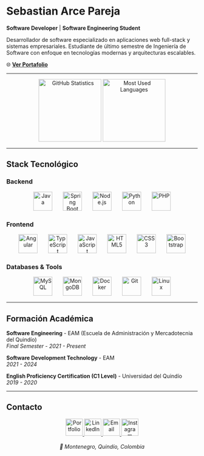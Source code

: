# Sebastian Arce Pareja

**Software Developer** | **Software Engineering Student**

Desarrollador de software especializado en aplicaciones web full-stack y sistemas empresariales. Estudiante de último semestre de Ingeniería de Software con enfoque en tecnologías modernas y arquitecturas escalables.

🌐 **[Ver Portafolio](https://sarce22.github.io/Portafolio-Web/)**

---

<div align="center">
  <img src="https://github-readme-stats.vercel.app/api?username=Sarce22&hide_title=false&hide_rank=false&show_icons=true&include_all_commits=true&count_private=true&disable_animations=false&theme=dark&locale=es&hide_border=true&custom_title=GitHub%20Analytics" height="165" alt="GitHub Statistics" />
  <img src="https://github-readme-stats.vercel.app/api/top-langs?username=Sarce22&locale=es&hide_title=false&layout=compact&card_width=320&langs_count=6&theme=dark&hide_border=true&custom_title=Technology%20Stack" height="165" alt="Most Used Languages" />
</div>

---

## Stack Tecnológico

### Backend
<div align="center">
  <img src="https://cdn.jsdelivr.net/gh/devicons/devicon/icons/java/java-original.svg" height="50" alt="Java" />
  <img width="20" />
  <img src="https://cdn.jsdelivr.net/gh/devicons/devicon/icons/spring/spring-original.svg" height="50" alt="Spring Boot" />
  <img width="20" />
  <img src="https://cdn.jsdelivr.net/gh/devicons/devicon/icons/nodejs/nodejs-plain-wordmark.svg" height="50" alt="Node.js" />
  <img width="20" />
  <img src="https://cdn.jsdelivr.net/gh/devicons/devicon/icons/python/python-original-wordmark.svg" height="50" alt="Python" />
  <img width="20" />
  <img src="https://cdn.jsdelivr.net/gh/devicons/devicon/icons/php/php-original.svg" height="50" alt="PHP" />
</div>

### Frontend
<div align="center">
  <img src="https://cdn.jsdelivr.net/gh/devicons/devicon/icons/angularjs/angularjs-original.svg" height="50" alt="Angular" />
  <img width="20" />
  <img src="https://cdn.jsdelivr.net/gh/devicons/devicon/icons/typescript/typescript-original.svg" height="50" alt="TypeScript" />
  <img width="20" />
  <img src="https://cdn.jsdelivr.net/gh/devicons/devicon/icons/javascript/javascript-original.svg" height="50" alt="JavaScript" />
  <img width="20" />
  <img src="https://cdn.jsdelivr.net/gh/devicons/devicon/icons/html5/html5-original.svg" height="50" alt="HTML5" />
  <img width="20" />
  <img src="https://cdn.jsdelivr.net/gh/devicons/devicon/icons/css3/css3-original.svg" height="50" alt="CSS3" />
  <img width="20" />
  <img src="https://cdn.jsdelivr.net/gh/devicons/devicon/icons/bootstrap/bootstrap-original.svg" height="50" alt="Bootstrap" />
</div>

### Databases & Tools
<div align="center">
  <img src="https://cdn.jsdelivr.net/gh/devicons/devicon/icons/mysql/mysql-original-wordmark.svg" height="50" alt="MySQL" />
  <img width="20" />
  <img src="https://cdn.jsdelivr.net/gh/devicons/devicon/icons/mongodb/mongodb-plain-wordmark.svg" height="50" alt="MongoDB" />
  <img width="20" />
  <img src="https://skillicons.dev/icons?i=docker" height="50" alt="Docker" />
  <img width="20" />
  <img src="https://skillicons.dev/icons?i=git" height="50" alt="Git" />
  <img width="20" />
  <img src="https://skillicons.dev/icons?i=linux" height="50" alt="Linux" />
</div>

---

## Formación Académica

**Software Engineering** - EAM (Escuela de Administración y Mercadotecnia del Quindío)  
*Final Semester - 2021 - Present*

**Software Development Technology** - EAM  
*2021 - 2024*

**English Proficiency Certification (C1 Level)** - Universidad del Quindío  
*2019 - 2020*

---

## Contacto

<div align="center">
  <a href="https://sarce22.github.io/Portafolio-Web/" target="_blank">
    <img src="https://img.shields.io/static/v1?message=Portfolio&logo=github&label=&color=181717&logoColor=white&labelColor=&style=for-the-badge" height="45" alt="Portfolio" />
  </a>
  <a href="https://www.linkedin.com/in/sebastian-arce-5266b326a/" target="_blank">
    <img src="https://img.shields.io/static/v1?message=LinkedIn&logo=linkedin&label=&color=0077B5&logoColor=white&labelColor=&style=for-the-badge" height="45" alt="LinkedIn" />
  </a>
  <a href="mailto:sebastianarce482@gmail.com" target="_blank">
    <img src="https://img.shields.io/static/v1?message=Email&logo=gmail&label=&color=D14836&logoColor=white&labelColor=&style=for-the-badge" height="45" alt="Email" />
  </a>
  <a href="https://www.instagram.com/sebastian_arce29/" target="_blank">
    <img src="https://img.shields.io/static/v1?message=Instagram&logo=instagram&label=&color=E4405F&logoColor=white&labelColor=&style=for-the-badge" height="45" alt="Instagram" />
  </a>
</div>

<br>

<div align="center">
  <i>📍 Montenegro, Quindío, Colombia</i>
</div>
